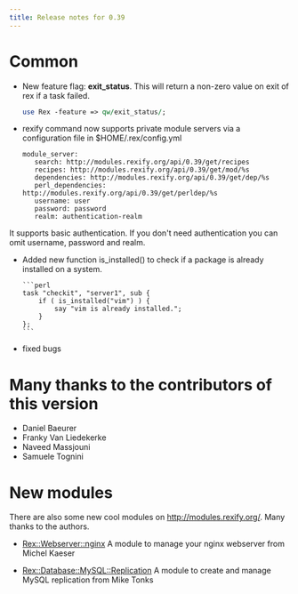 ```yaml
---
title: Release notes for 0.39
---
```


# Common

-   New feature flag: **exit\_status**. This will return a non-zero value on exit of rex if a task failed.

    ```perl
    use Rex -feature => qw/exit_status/;
    ```

-   rexify command now supports private module servers via a configuration file in $HOME/.rex/config.yml

        module_server:
           search: http://modules.rexify.org/api/0.39/get/recipes
           recipes: http://modules.rexify.org/api/0.39/get/mod/%s
           dependencies: http://modules.rexify.org/api/0.39/get/dep/%s
           perl_dependencies: http://modules.rexify.org/api/0.39/get/perldep/%s
           username: user
           password: password
           realm: authentication-realm

It supports basic authentication. If you don't need authentication you can omit username, password and realm.

-   Added new function is\_installed() to check if a package is already installed on a system.

        ```perl
        task "checkit", "server1", sub {
            if ( is_installed("vim") ) {
                say "vim is already installed.";
            }
        };
        ```

-   fixed bugs

# Many thanks to the contributors of this version

-   Daniel Baeurer
-   Franky Van Liedekerke
-   Naveed Massjouni
-   Samuele Tognini

# New modules

There are also some new cool modules on http://modules.rexify.org/. Many thanks to the authors.

-   [Rex::Webserver::nginx](http://modules.rexify.org/module/Rex::Webserver::nginx) A module to manage your nginx webserver from Michel Kaeser

-   [Rex::Database::MySQL::Replication](http://modules.rexify.org/pod/Rex::Database::MySQL/file/Replication.pm) A module to create and manage MySQL replication from Mike Tonks


